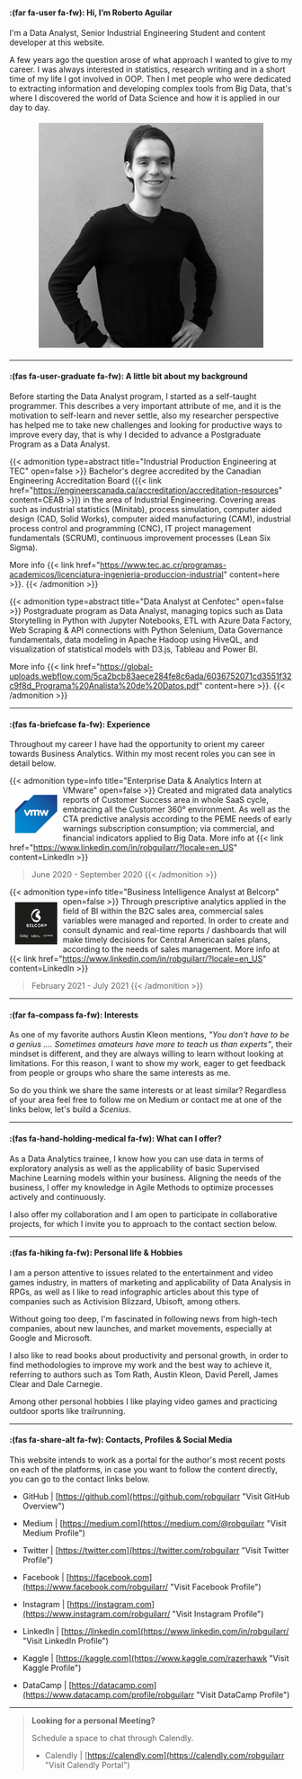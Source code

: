 # 


#### :(far fa-user fa-fw): Hi, I’m Roberto Aguilar

I'm a Data Analyst, Senior Industrial Engineering Student and content developer at this website.

A few years ago the question arose of what approach I wanted to give to my career. I was always interested in statistics, research writing and in a short time of my life I got involved in OOP. Then I met people who were dedicated to extracting information and developing complex tools from Big Data, that's where I discovered the world of Data Science and how it is applied in our day to day.

<p align="center">
 <img width="400" height="400" src="images/profile_pic_about.jpg?format=webpage" hspace="5" vspace="5">
</p>

---

#### :(fas fa-user-graduate fa-fw): A little bit about my background

Before starting the Data Analyst program, I started as a self-taught programmer. This describes a very important attribute of me, and it is the motivation to self-learn and never settle, also my researcher perspective has helped me to take new challenges and looking for productive ways to improve every day, that is why I decided to advance a Postgraduate Program as a Data Analyst.

{{< admonition type=abstract title="Industrial Production Engineering at TEC" open=false >}}
Bachelor's degree accredited by the Canadian Engineering Accreditation Board ({{< link href="https://engineerscanada.ca/accreditation/accreditation-resources" content=CEAB >}}) in the area of Industrial Engineering. Covering areas such as industrial statistics (Minitab), process simulation, computer aided design (CAD, Solid Works), computer aided manufacturing (CAM), industrial process control and programming (CNC), IT project management fundamentals (SCRUM), continuous improvement processes (Lean Six Sigma).

More info {{< link href="https://www.tec.ac.cr/programas-academicos/licenciatura-ingenieria-produccion-industrial" content=here >}}.
{{< /admonition >}}

{{< admonition type=abstract title="Data Analyst at Cenfotec" open=false >}}
Postgraduate program as Data Analyst, managing topics such as Data Storytelling in Python with Jupyter Notebooks, ETL with Azure Data Factory, Web Scraping & API connections with Python Selenium, Data Governance fundamentals, data modeling in Apache Hadoop using HiveQL, and visualization of statistical models with D3.js, Tableau and Power BI.

More info {{< link href="https://global-uploads.webflow.com/5ca2bcb83aece284fe8c6ada/6036752071cd3551f32c9f8d_Programa%20Analista%20de%20Datos.pdf" content=here >}}.
{{< /admonition >}}

---

#### :(fas fa-briefcase fa-fw): Experience

Throughout my career I have had the opportunity to orient my career towards Business Analytics. Within my most recent roles you can see in detail below.

{{< admonition type=info title="Enterprise Data & Analytics Intern at VMware" open=false >}}
<img width="75" height="75" src="images/vm_logo.png" align="left" hspace="10" vspace="10">
Created and migrated data analytics reports of Customer Success area in whole SaaS cycle, embracing all the Customer 360° environment. As well as the CTA predictive analysis according to the PEME needs of early warnings subscription consumption; via commercial, and financial indicators applied to Big Data. More info at {{< link href="https://www.linkedin.com/in/robguilarr/?locale=en_US" content=LinkedIn >}}

> June 2020 - September 2020
> {{< /admonition >}}

{{< admonition type=info title="Business Intelligence Analyst at Belcorp" open=false >}}
<img width="75" height="75" src="images/bel_logo.jpg" align="left" hspace="10" vspace="10"> Through prescriptive analytics applied in the field of BI within the B2C sales area, commercial sales variables were managed and reported. In order to create and consult dynamic and real-time reports / dashboards that will make timely decisions for Central American sales plans, according to the needs of sales management. More info at {{< link href="https://www.linkedin.com/in/robguilarr/?locale=en_US" content=LinkedIn >}}

> February 2021 - July 2021
> {{< /admonition >}}

---

#### :(far fa-compass fa-fw): Interests

As one of my favorite authors Austin Kleon mentions, _*"You don't have to be a genius .... Sometimes amateurs have more to teach us than experts"*_, their mindset is different, and they are always willing to learn without looking at limitations. For this reason, I want to show my work, eager to get feedback from people or groups who share the same interests as me.

So do you think we share the same interests or at least similar? Regardless of your area feel free to follow me on Medium or contact me at one of the links below, let's build a <i>Scenius</i>.

---

#### :(fas fa-hand-holding-medical fa-fw): What can I offer?

As a Data Analytics trainee, I know how you can use data in terms of exploratory analysis as well as the applicability of basic Supervised Machine Learning models within your business.
Aligning the needs of the business, I offer my knowledge in Agile Methods to optimize processes actively and continuously.

I also offer my collaboration and I am open to participate in collaborative projects, for which I invite you to approach to the contact section below.

---

#### :(fas fa-hiking fa-fw): Personal life & Hobbies

I am a person attentive to issues related to the entertainment and video games industry, in matters of marketing and applicability of Data Analysis in RPGs, as well as I like to read infographic articles about this type of companies such as Activision Blizzard, Ubisoft, among others.

Without going too deep, I'm fascinated in following news from high-tech companies, about new launches, and market movements, especially at Google and Microsoft.

I also like to read books about productivity and personal growth, in order to find methodologies to improve my work and the best way to achieve it, referring to authors such as Tom Rath, Austin Kleon, David Perell, James Clear and Dale Carnegie.

Among other personal hobbies I like playing video games and practicing outdoor sports like trailrunning.

---

#### :(fas fa-share-alt fa-fw): Contacts, Profiles & Social Media

This website intends to work as a portal for the author's most recent posts on each of the platforms, in case you want to follow the content directly, you can go to the contact links below.

- GitHub | [https://github.com](https://github.com/robguilarr "Visit GitHub Overview")

- Medium | [https://medium.com](https://medium.com/@robguilarr "Visit Medium Profile")

- Twitter | [https://twitter.com](https://twitter.com/robguilarr "Visit Twitter Profile")

- Facebook | [https://facebook.com](https://www.facebook.com/robguilarr/ "Visit Facebook Profile")

- Instagram | [https://instagram.com](https://www.instagram.com/robguilarr/ "Visit Instagram Profile")

- LinkedIn | [https://linkedin.com](https://www.linkedin.com/in/robguilarr/ "Visit LinkedIn Profile")

- Kaggle | [https://kaggle.com](https://www.kaggle.com/razerhawk "Visit Kaggle Profile")

- DataCamp | [https://datacamp.com](https://www.datacamp.com/profile/robguilarr "Visit DataCamp Profile")

---

> <b>Looking for a personal Meeting?</b>
>
> Schedule a space to chat through Calendly.
>
> - Calendly | [https://calendly.com](https://calendly.com/robguilarr "Visit Calendly Portal")

